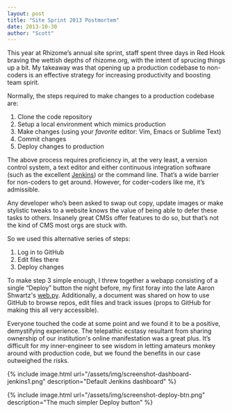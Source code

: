 ```yaml
---
layout: post
title: "Site Sprint 2013 Postmortem"
date: 2013-10-30
author: "Scott"
---
```


This year at Rhizome’s annual site sprint, staff spent three days in Red Hook braving the wettish depths of rhizome.org, with the intent of sprucing things up a bit. My takeaway was that opening up a production codebase to non-coders is an effective strategy for increasing productivity and boosting team spirit.

<!--more-->

Normally, the steps required to make changes to a production codebase are:

1. Clone the code repository
2. Setup a local environment which mimics production
3. Make changes (using your *favorite* editor: Vim, Emacs or Sublime Text)
4. Commit changes
5. Deploy changes to production

The above process requires proficiency in, at the very least, a version control system, a text editor and either continuous integration software (such as the excellent [Jenkins](http://jenkins-ci.org/)) or the command line. That’s a wide barrier for non-coders to get around. However, for coder-coders like me, it’s admissible.

Any developer who’s been asked to swap out copy, update images or make stylistic tweaks to a website knows the value of being able to defer these tasks to others. Insanely great CMSs offer features to do so, but that’s not the kind of CMS most orgs are stuck with.

So we used this alternative series of steps:

1. Log in to GitHub
2. Edit files there
3. Deploy changes

To make step 3 simple enough, I threw together a webapp consisting of a single “Deploy” button the night before, my first foray into the late Aaron Shwartz's [web.py](http://webpy.org/). Additionally, a document was shared on how to use GitHub to browse repos, edit files and track issues (props to GitHub for making this all very accessible).

Everyone touched the code at some point and we found it to be a positive, demystifying experience. The telepathic ecstasy resultant from sharing ownership of our institution's online manifestation was a great plus. It’s difficult for my inner-engineer to see wisdom in letting amateurs monkey around with production code, but we found the benefits in our case outweighed the risks.

{% include image.html url="/assets/img/screenshot-dashboard-jenkins1.png" description="Default Jenkins dashboard" %}  

{% include image.html url="/assets/img/screenshot-deploy-btn.png" description="The much simpler Deploy button" %}
